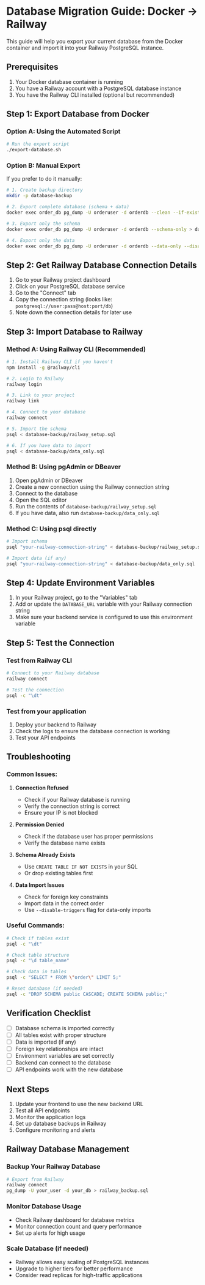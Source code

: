 # Database Migration Guide: Docker → Railway

This guide will help you export your current database from the Docker container and import it into your Railway PostgreSQL instance.

## Prerequisites

1. Your Docker database container is running
2. You have a Railway account with a PostgreSQL database instance
3. You have the Railway CLI installed (optional but recommended)

## Step 1: Export Database from Docker

### Option A: Using the Automated Script

```bash
# Run the export script
./export-database.sh
```

### Option B: Manual Export

If you prefer to do it manually:

```bash
# 1. Create backup directory
mkdir -p database-backup

# 2. Export complete database (schema + data)
docker exec order_db pg_dump -U orderuser -d orderdb --clean --if-exists --create > database-backup/complete_backup.sql

# 3. Export only the schema
docker exec order_db pg_dump -U orderuser -d orderdb --schema-only > database-backup/schema_only.sql

# 4. Export only the data
docker exec order_db pg_dump -U orderuser -d orderdb --data-only --disable-triggers > database-backup/data_only.sql
```

## Step 2: Get Railway Database Connection Details

1. Go to your Railway project dashboard
2. Click on your PostgreSQL database service
3. Go to the "Connect" tab
4. Copy the connection string (looks like: `postgresql://user:pass@host:port/db`)
5. Note down the connection details for later use

## Step 3: Import Database to Railway

### Method A: Using Railway CLI (Recommended)

```bash
# 1. Install Railway CLI if you haven't
npm install -g @railway/cli

# 2. Login to Railway
railway login

# 3. Link to your project
railway link

# 4. Connect to your database
railway connect

# 5. Import the schema
psql < database-backup/railway_setup.sql

# 6. If you have data to import
psql < database-backup/data_only.sql
```

### Method B: Using pgAdmin or DBeaver

1. Open pgAdmin or DBeaver
2. Create a new connection using the Railway connection string
3. Connect to the database
4. Open the SQL editor
5. Run the contents of `database-backup/railway_setup.sql`
6. If you have data, also run `database-backup/data_only.sql`

### Method C: Using psql directly

```bash
# Import schema
psql "your-railway-connection-string" < database-backup/railway_setup.sql

# Import data (if any)
psql "your-railway-connection-string" < database-backup/data_only.sql
```

## Step 4: Update Environment Variables

1. In your Railway project, go to the "Variables" tab
2. Add or update the `DATABASE_URL` variable with your Railway connection string
3. Make sure your backend service is configured to use this environment variable

## Step 5: Test the Connection

### Test from Railway CLI

```bash
# Connect to your Railway database
railway connect

# Test the connection
psql -c "\dt"
```

### Test from your application

1. Deploy your backend to Railway
2. Check the logs to ensure the database connection is working
3. Test your API endpoints

## Troubleshooting

### Common Issues:

1. **Connection Refused**
   - Check if your Railway database is running
   - Verify the connection string is correct
   - Ensure your IP is not blocked

2. **Permission Denied**
   - Check if the database user has proper permissions
   - Verify the database name exists

3. **Schema Already Exists**
   - Use `CREATE TABLE IF NOT EXISTS` in your SQL
   - Or drop existing tables first

4. **Data Import Issues**
   - Check for foreign key constraints
   - Import data in the correct order
   - Use `--disable-triggers` flag for data-only imports

### Useful Commands:

```bash
# Check if tables exist
psql -c "\dt"

# Check table structure
psql -c "\d table_name"

# Check data in tables
psql -c "SELECT * FROM \"order\" LIMIT 5;"

# Reset database (if needed)
psql -c "DROP SCHEMA public CASCADE; CREATE SCHEMA public;"
```

## Verification Checklist

- [ ] Database schema is imported correctly
- [ ] All tables exist with proper structure
- [ ] Data is imported (if any)
- [ ] Foreign key relationships are intact
- [ ] Environment variables are set correctly
- [ ] Backend can connect to the database
- [ ] API endpoints work with the new database

## Next Steps

1. Update your frontend to use the new backend URL
2. Test all API endpoints
3. Monitor the application logs
4. Set up database backups in Railway
5. Configure monitoring and alerts

## Railway Database Management

### Backup Your Railway Database

```bash
# Export from Railway
railway connect
pg_dump -U your_user -d your_db > railway_backup.sql
```

### Monitor Database Usage

- Check Railway dashboard for database metrics
- Monitor connection count and query performance
- Set up alerts for high usage

### Scale Database (if needed)

- Railway allows easy scaling of PostgreSQL instances
- Upgrade to higher tiers for better performance
- Consider read replicas for high-traffic applications 